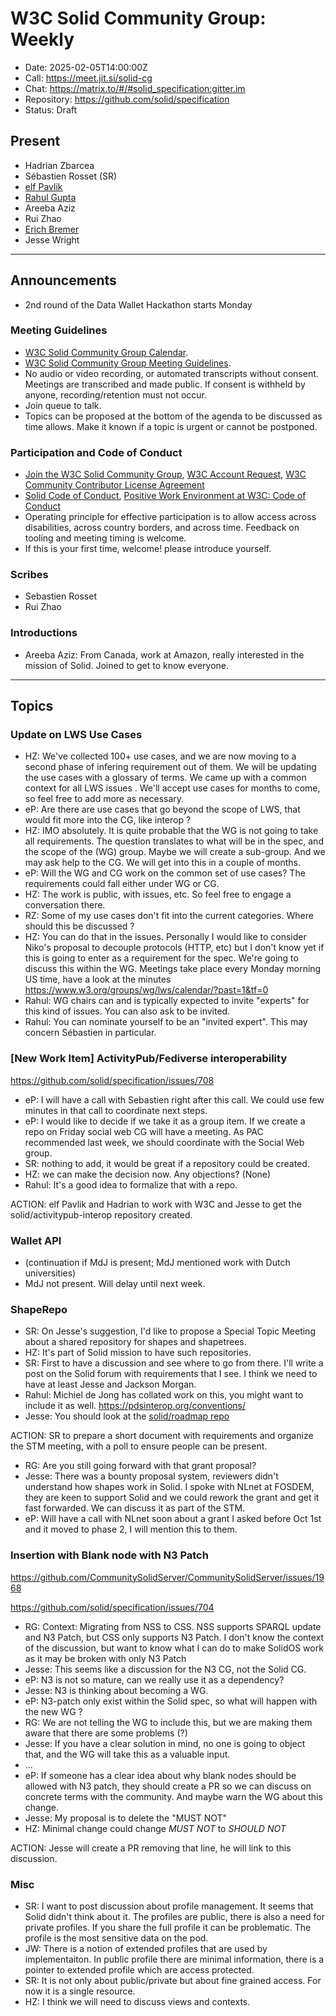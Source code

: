 # W3C Solid Community Group: Weekly

* Date: 2025-02-05T14:00:00Z
* Call: https://meet.jit.si/solid-cg
* Chat: https://matrix.to/#/#solid_specification:gitter.im
* Repository: https://github.com/solid/specification
* Status: Draft

## Present
* Hadrian Zbarcea
* Sébastien Rosset (SR)
* [elf Pavlik](https://elf-pavlik.hackers4peace.net)
* [Rahul Gupta](https://cxres.pages.dev/profile#i)
* Areeba Aziz
* Rui Zhao
* [Erich Bremer](https://ebremer.com/profile#me)
* Jesse Wright

---

## Announcements
* 2nd round of the Data Wallet Hackathon starts Monday

### Meeting Guidelines
* [W3C Solid Community Group Calendar](https://www.w3.org/groups/cg/solid/calendar).
* [W3C Solid Community Group Meeting Guidelines](https://github.com/w3c-cg/solid/blob/main/meetings/README.md).
* No audio or video recording, or automated transcripts without consent. Meetings are transcribed and made public. If consent is withheld by anyone, recording/retention must not occur.
* Join queue to talk.
* Topics can be proposed at the bottom of the agenda to be discussed as time allows. Make it known if a topic is urgent or cannot be postponed.

### Participation and Code of Conduct
* [Join the W3C Solid Community Group](https://www.w3.org/community/solid/join), [W3C Account Request](http://www.w3.org/accounts/request), [W3C Community Contributor License Agreement](https://www.w3.org/community/about/agreements/cla/)
* [Solid Code of Conduct](https://github.com/solid/process/blob/main/code-of-conduct.md), [Positive Work Environment at W3C: Code of Conduct](https://www.w3.org/policies/code-of-conduct/)
* Operating principle for effective participation is to allow access across disabilities, across country borders, and across time. Feedback on tooling and meeting timing is welcome.
* If this is your first time, welcome! please introduce yourself.

### Scribes
* Sebastien Rosset
* Rui Zhao

### Introductions
* Areeba Aziz: From Canada, work at Amazon, really interested in the mission of Solid. Joined to get to know everyone.

---

## Topics

### Update on LWS Use Cases

* HZ: We've collected 100+ use cases, and we are now moving to a second phase of infering requirement out of them. 
  We will be updating the use cases with a glossary of terms.
  We came up with a common context for all LWS issues .
  We'll accept use cases for months to come, so feel free to add more as necessary.
* eP: Are there are use cases that go beyond the scope of LWS, that would fit more into the CG, like interop ?
* HZ: IMO absolutely. It is quite probable that the WG is not going to take all requirements.
  The question translates to what will be in the spec, and the scope of the (WG) group. Maybe we will create a sub-group. And we may ask help to the CG. We will get into this in a couple of months.
* eP: Will the WG and CG work on the common set of use cases? The requirements could fall either under WG or CG.
* HZ: The work is public, with issues, etc. So feel free to engage a conversation there.
* RZ: Some of my use cases don't fit into the current categories. Where should this be discussed ?
* HZ: You can do that in the issues.
  Personally I would like to consider Niko's proposal to decouple protocols (HTTP, etc) but I don't know yet if this is going to enter as a requirement for the spec. We're going to discuss this within the WG.
  Meetings take place every Monday morning US time, have a look at the minutes https://www.w3.org/groups/wg/lws/calendar/?past=1&tf=0
* Rahul: WG chairs can and is typically expected to invite "experts" for this kind of issues. You can also ask to be invited. 
* Rahul: You can nominate yourself to be an "invited expert". This may concern Sébastien in particular.

### [New Work Item] ActivityPub/Fediverse interoperability

https://github.com/solid/specification/issues/708

* eP: I will have a call with Sebastien right after this call. We could use few minutes in that call to coordinate next steps.
* eP: I would like to decide if we take it as a group item. If we create a repo on Friday social web CG will have a meeting. As PAC recommended last week, we should coordinate with the Social Web group.
* SR: nothing to add, it would be great if a repository could be created.
* HZ: we can make the decision now. Any objections? (None)
* Rahul: It's a good idea to formalize that with a repo.

ACTION: elf Pavlik and Hadrian to work with W3C and Jesse to get the solid/activitypub-interop repository created.

### Wallet API
* (continuation if MdJ is present; MdJ mentioned work with Dutch universities)
* MdJ not present. Will delay until next week.

### ShapeRepo

* SR: On Jesse's suggestion, I'd like to propose a Special Topic Meeting about a shared repository for shapes and shapetrees.
* HZ: It's part of Solid mission to have such repositories.
* SR: First to have a discussion and see where to go from there. I'll write a post on the Solid forum with requirements that I see.
  I think we need to have at least Jesse and Jackson Morgan.
* Rahul: Michiel de Jong has collated work on this, you might want to include it as well. https://pdsinterop.org/conventions/
* Jesse: You should look at the [solid/roadmap repo](https://github.com/solid/roadmap)

ACTION: SR to prepare a short document with requirements and organize the STM meeting, with a poll to ensure people can be present.

* RG: Are you still going forward with that grant proposal?
* Jesse: There was a bounty proposal system, reviewers didn't understand how shapes work in Solid. I spoke with NLnet at FOSDEM, they are keen to support Solid and we could rework the grant and get it fast forwarded. We can discuss it as part of the STM.
* eP: Will have a call with NLnet soon about a grant I asked before Oct 1st and it moved to phase 2, I will mention this to them.

### Insertion with Blank node with N3 Patch

https://github.com/CommunitySolidServer/CommunitySolidServer/issues/1968

https://github.com/solid/specification/issues/704

* RG: Context: Migrating from NSS to CSS. NSS supports SPARQL update and N3 Patch, but CSS only supports N3 Patch. I don't know the context of the discussion, but want to know what I can do to make SolidOS work as it may be broken with only N3 Patch
* Jesse: This seems like a discussion for the N3 CG, not the Solid CG.
* eP: N3 is not so mature, can we really use it as a dependency?
* Jesse: N3 is thinking about becoming a WG.
* eP: N3-patch only exist within the Solid spec, so what will happen with the new WG ?
* RG: We are not telling the WG to include this, but we are making them aware that there are some problems (?)
* Jesse: If you have a clear solution in mind, no one is going to object that, and the WG will take this as a valuable input.
* ...
* eP: If someone has a clear idea about why blank nodes should be allowed with N3 patch, they should create a PR so we can discuss on concrete terms with the community. And maybe warn the WG about this change.
* Jesse: My proposal is to delete the "MUST NOT"
* HZ: Minimal change could change *MUST NOT* to *SHOULD NOT*

ACTION: Jesse will create a PR removing that line, he will link to this discussion.

### Misc

* SR: I want to post discussion about profile management. It seems that Solid didn't think about it. The profiles are public, there is also a need for private profiles. If you share the full profile it can be problematic. The profile is the most sensitive data on the pod.
* JW: There is a notion of extended profiles that are used by implementaiton. In public profile there are minimal information, there is a pointer to extended profile which are access protected.
* SR: It is not only about public/private but about fine grained access. For now it is a single resource.
* HZ: I think we will need to discuss views and contexts. 

